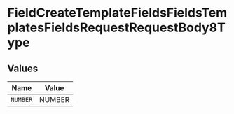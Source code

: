 # FieldCreateTemplateFieldsFieldsTemplatesFieldsRequestRequestBody8Type


## Values

| Name     | Value    |
| -------- | -------- |
| `NUMBER` | NUMBER   |